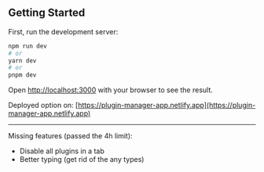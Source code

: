 ## Getting Started

First, run the development server:

```bash
npm run dev
# or
yarn dev
# or
pnpm dev
```

Open [http://localhost:3000](http://localhost:3000) with your browser to see the result.

Deployed option on: [https://plugin-manager-app.netlify.app](https://plugin-manager-app.netlify.app)

---

Missing features (passed the 4h limit):

- Disable all plugins in a tab
- Better typing (get rid of the any types)
